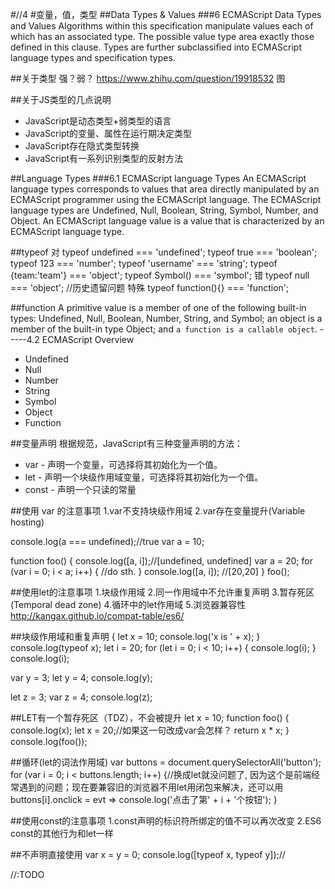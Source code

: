 
#//4
#变量，值，类型
##Data Types & Values
###6 ECMAScript Data Types and Values
Algorithms within this specification manipulate values each of which has an associated type. The possible value type area exactly those defined in this clause. Types are further subclassified into ECMAScript language types and specification types.

##关于类型
强？弱？
https://www.zhihu.com/question/19918532
图

##关于JS类型的几点说明
- JavaScript是动态类型+弱类型的语言
- JavaScript的变量、属性在运行期决定类型
- JavaScript存在隐式类型转换
- JavaScript有一系列识别类型的反射方法

##Language Types
###6.1 ECMAScript language Types
An ECMAScript language types corresponds to values that area directly manipulated by an ECMAScript programmer using the ECMAScript language. The ECMAScript language types are Undefined, Null, Boolean, String, Symbol, Number, and Object. An ECMAScript language value is a value that is characterized by an ECMAScript language type.

##typeof
对
typeof undefined        === 'undefined';
typeof true             === 'boolean';
typeof 123              === 'number';
typeof 'username'       === 'string';
typeof {team:'team'}    === 'object';
typeof Symbol()         === 'symbol';
错
typeof null             === 'object';  //历史遗留问题
特殊
typeof function(){}     === 'function';

##function
A primitive value is a member of one of the following built-in types: Undefined, Null, Boolean, Number, String, and Symbol; an object is a member of the built-in type Object; and `a function is a callable object`.   -----4.2 ECMAScript Overview

- Undefined
- Null
- Number
- String
- Symbol
- Object   
- Function

##变量声明
根据规范，JavaScript有三种变量声明的方法：
- var - 声明一个变量，可选择将其初始化为一个值。
- let - 声明一个块级作用域变量，可选择将其初始化为一个值。
- const - 声明一个只读的常量

##使用 var 的注意事项
1.var不支持块级作用域
2.var存在变量提升(Variable hosting)

console.log(a === undefined);//true
var a = 10;

function foo() {
  console.log([a, i]);//[undefined, undefined]
  var a = 20;
  for (var i = 0; i < a; i++) {
    //do sth.
  }
  console.log([a, i]); //[20,20]
}
foo();

##使用let的注意事项
1.块级作用域
2.同一作用域中不允许重复声明
3.暂存死区(Temporal dead zone)
4.循环中的let作用域
5.浏览器兼容性 http://kangax.github.io/compat-table/es6/

##块级作用域和重复声明
{
  let x = 10;
  console.log('x is ' + x);
}
console.log(typeof x);
let i  = 20;
for (let i = 0; i < 10; i++) {
  console.log(i);
}
console.log(i);

var y = 3;
let y = 4;
console.log(y);

let z = 3;
var z = 4;
console.log(z);

##LET有一个暂存死区（TDZ），不会被提升
let x = 10;
function foo() {
  console.log(x);
  let x = 20;//如果这一句改成var会怎样？
  return x * x;
}
console.log(foo());

##循环(let的词法作用域)
var buttons = document.querySelectorAll('button');
for (var i = 0; i < buttons.length; i++) {//换成let就没问题了, 因为这个是前端经常遇到的问题；现在要兼容旧的浏览器不用let用闭包来解决，还可以用
  buttons[i].onclick = evt => console.log('点击了第' + i + '个按钮');
}

##使用const的注意事项
1.const声明的标识符所绑定的值不可以再次改变
2.ES6 const的其他行为和let一样

##不声明直接使用
var x = y = 0;
console.log([typeof x, typeof y]);//

//:TODO
